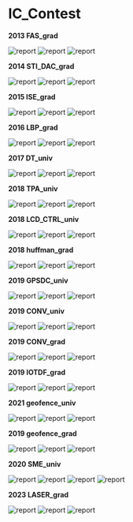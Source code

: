 # IC_Contest

**2013 FAS_grad** 

![report](https://img.shields.io/badge/area-390,234-red?style=flat-square) ![report](https://img.shields.io/badge/time-23,452ns-blue?style=flat-square) ![report](https://img.shields.io/badge/cycle_time-22ns-green?style=flat-square)

**2014 STI_DAC_grad** 

![report](https://img.shields.io/badge/area-5073(cycle=10)-red?style=flat-square) ![report](https://img.shields.io/badge/time-23,508ns-blue?style=flat-square) ![report](https://img.shields.io/badge/cycle_time-10ns-green?style=flat-square)

**2015 ISE_grad** 

![report](https://img.shields.io/badge/area-93153(cycle=50)-red?style=flat-square) ![report](https://img.shields.io/badge/time-26,242,450ns-blue?style=flat-square) ![report](https://img.shields.io/badge/cycle_time-50ns-green?style=flat-square)

**2016 LBP_grad** 

![report](https://img.shields.io/badge/area-9182(cycle=6)-red?style=flat-square) ![report](https://img.shields.io/badge/time-51,412ns-blue?style=flat-square) ![report](https://img.shields.io/badge/cycle_time-8ns-green?style=flat-square)

**2017 DT_univ** 

![report](https://img.shields.io/badge/area-6239-red?style=flat-square) ![report](https://img.shields.io/badge/time-1,370,429ns-blue?style=flat-square) ![report](https://img.shields.io/badge/cycle_time-10ns-green?style=flat-square)

**2018 TPA_univ** 

![report](https://img.shields.io/badge/area-240256-red?style=flat-square) ![report](https://img.shields.io/badge/time-120,545ns-blue?style=flat-square) ![report](https://img.shields.io/badge/cycle_time-10ns-green?style=flat-square)


**2018 LCD_CTRL_univ** 

![report](https://img.shields.io/badge/area-64562-red?style=flat-square) ![report](https://img.shields.io/badge/time-2,235ns-blue?style=flat-square) ![report](https://img.shields.io/badge/cycle_time-11ns-green?style=flat-square)

**2018 huffman_grad** 

![report](https://img.shields.io/badge/area-17994-red?style=flat-square) ![report](https://img.shields.io/badge/time-1,420ns-blue?style=flat-square) ![report](https://img.shields.io/badge/cycle_time-10ns-green?style=flat-square)

**2019 GPSDC_univ** 

![report](https://img.shields.io/badge/area-x-red?style=flat-square) ![report](https://img.shields.io/badge/time-117,785ns-blue?style=flat-square) ![report](https://img.shields.io/badge/cycle_time-10ns-green?style=flat-square)

**2019 CONV_univ** 

![report](https://img.shields.io/badge/area-24849-red?style=flat-square) ![report](https://img.shields.io/badge/time-1,106,120ns-blue?style=flat-square) ![report](https://img.shields.io/badge/cycle_time-20ns-green?style=flat-square)

**2019 CONV_grad** 

![report](https://img.shields.io/badge/area-27370-red?style=flat-square) ![report](https://img.shields.io/badge/time-1,720,575ns-blue?style=flat-square) ![report](https://img.shields.io/badge/cycle_time-10ns-green?style=flat-square)

**2019 IOTDF_grad** 

![report](https://img.shields.io/badge/area-41554-red?style=flat-square) ![report](https://img.shields.io/badge/time-18,150ns-blue?style=flat-square) ![report](https://img.shields.io/badge/cycle_time-10ns-green?style=flat-square)

**2021 geofence_univ** 

![report](https://img.shields.io/badge/area-21867-red?style=flat-square) ![report](https://img.shields.io/badge/time-34290ns-blue?style=flat-square) ![report](https://img.shields.io/badge/cycle_time-30ns-green?style=flat-square)

**2019 geofence_grad** 

![report](https://img.shields.io/badge/area-77421-red?style=flat-square) ![report](https://img.shields.io/badge/time-77750ns-blue?style=flat-square) ![report](https://img.shields.io/badge/cycle_time-50ns-green?style=flat-square)

**2020 SME_univ** 

![report](https://img.shields.io/badge/area-24877-red?style=flat-square) ![report](https://img.shields.io/badge/cycle_count-1170-blue?style=flat-square) ![report](https://img.shields.io/badge/cycle_time-20ns-green?style=flat-square) ![report](https://img.shields.io/badge/score-100-purple?style=flat-square)


**2023 LASER_grad** 

![report](https://img.shields.io/badge/area-36670-red?style=flat-square) ![report](https://img.shields.io/badge/cycle_count-36124-blue?style=flat-square) ![report](https://img.shields.io/badge/cycle_time-8ns-green?style=flat-square)